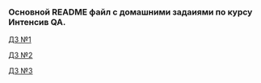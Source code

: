### Основной README файл с домашними задаиями по курсу Интенсив QA.
[ДЗ №1](https://github.com/Natalliadergay/ylab/blob/main/%D0%94%D0%97%201.md)


[ДЗ №2](https://github.com/Natalliadergay/ylab/blob/main/%D0%94%D0%97%202.md)


[ДЗ №3]()
